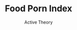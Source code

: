 ---
title: 'Food Porn Index'
author: Active Theory
project_image_path: '/images/gallery/food-porn-index.jpeg'
external_url: 'http://www.urwhatupost.com/'
---